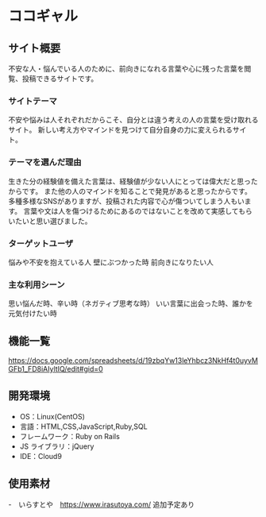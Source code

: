 # ココギャル

## サイト概要

不安な人・悩んでいる人のために、前向きになれる言葉や心に残った言葉を閲覧、投稿できるサイトです。

### サイトテーマ

不安や悩みは人それぞれだからこそ、自分とは違う考えの人の言葉を受け取れるサイト。
新しい考え方やマインドを見つけて自分自身の力に変えられるサイト。

### テーマを選んだ理由

生きた分の経験値を備えた言葉は、経験値が少ない人にとっては偉大だと思ったからです。
また他の人のマインドを知ることで発見があると思ったからです。
多種多様なSNSがありますが、投稿された内容で心が傷ついてしまう人もいます。
言葉や文は人を傷つけるためにあるのではないことを改めて実感してもらいたいと思い選びました。

### ターゲットユーザ

悩みや不安を抱えている人
壁にぶつかった時
前向きになりたい人

### 主な利用シーン

思い悩んだ時、辛い時（ネガティブ思考な時）
いい言葉に出会った時、誰かを元気付けたい時

## 機能一覧

https://docs.google.com/spreadsheets/d/19zbqYw13leYhbcz3NkHf4t0uyvMGFb1_FD8iAIyltIQ/edit#gid=0

## 開発環境

- OS：Linux(CentOS)
- 言語：HTML,CSS,JavaScript,Ruby,SQL
- フレームワーク：Ruby on Rails
- JS ライブラリ：jQuery
- IDE：Cloud9

## 使用素材

-　いらすとや　https://www.irasutoya.com/
追加予定あり
